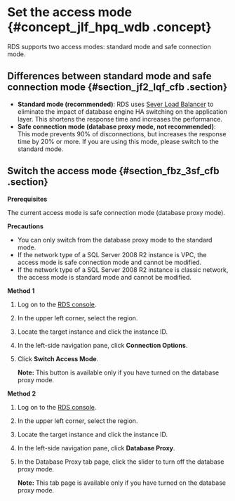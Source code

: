 # Set the access mode {#concept_jlf_hpq_wdb .concept}

RDS supports two access modes: standard mode and safe connection mode.

## Differences between standard mode and safe connection mode {#section_jf2_lqf_cfb .section}

-   **Standard mode \(recommended\)**: RDS uses [Sever Load Balancer](https://www.alibabacloud.com/help/doc-detail/27539.htm) to eliminate the impact of database engine HA switching on the application layer. This shortens the response time and increases the performance.
-   **Safe connection mode \(database proxy mode, not recommended\)**: This mode prevents 90% of disconnections, but increases the response time by 20% or more. If you are using this mode, please switch to the standard mode.

## Switch the access mode {#section_fbz_3sf_cfb .section}

**Prerequisites**

The current access mode is safe connection mode \(database proxy mode\).

**Precautions**

-   You can only switch from the database proxy mode to the standard mode.
-   If the network type of a SQL Server 2008 R2 instance is VPC, the access mode is safe connection mode and cannot be modified.
-   If the network type of a SQL Server 2008 R2 instance is classic network, the access mode is standard mode and cannot be modified.

**Method 1**

1.  Log on to the [RDS console](https://rds.console.aliyun.com/).
2.  In the upper left corner, select the region.
3.  Locate the target instance and click the instance ID.
4.  In the left-side navigation pane, click **Connection Options**.
5.  Click **Switch Access Mode**.

    **Note:** This button is available only if you have turned on the database proxy mode.


**Method 2**

1.  Log on to the [RDS console](https://rds.console.aliyun.com/).
2.  In the upper left corner, select the region.
3.  Locate the target instance and click the instance ID.
4.  In the left-side navigation pane, click **Database Proxy**.
5.  In the Database Proxy tab page, click the slider to turn off the database proxy mode.

    **Note:** This tab page is available only if you have turned on the database proxy mode.


